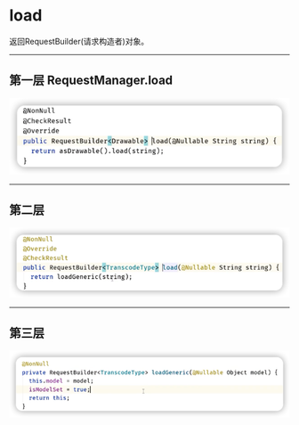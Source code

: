 # load
返回RequestBuilder(请求构造者)对象。
***
## 第一层 RequestManager.load
![](img/4f9a4954.png)
***
## 第二层 
![](img/d164442f.png)
***
## 第三层
![](img/6413fe00.png)